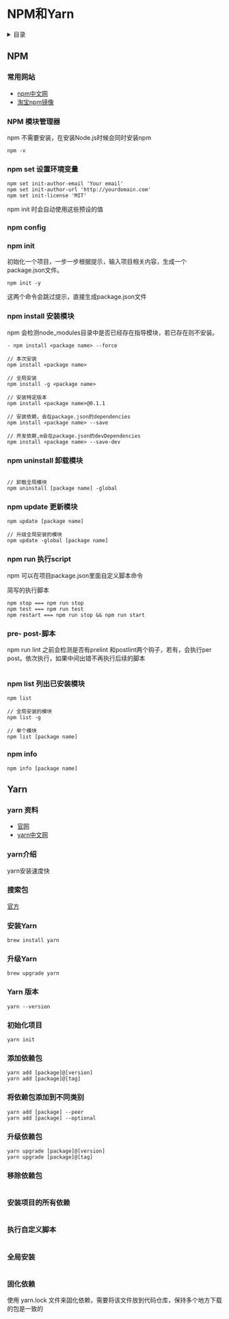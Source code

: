 # NPM和Yarn

<details>
<summary>目录</summary>

* [`NPM`](##NPM)
* [`Yarn`](##Yarn)

</details>

## NPM

### 常用网站

* [npm中文网](https://www.npmjs.cn/)
* [淘宝npm镜像](https://npm.taobao.org/)

### NPM 模块管理器

npm 不需要安装，在安装Node.js时候会同时安装npm

```// 查看当前npm 版本
npm -v
```

### npm set 设置环境变量

```npm set init-author-name 'Your name'
npm set init-author-email 'Your email'
npm set init-author-url 'http://yourdomain.com'
npm set init-license 'MIT'
```

npm init 时会自动使用这些预设的值

### npm config

### npm init

初始化一个项目，一步一步根据提示，输入项目相关内容，生成一个package.json文件。

```npm init --yes
npm init -y
```

这两个命令会跳过提示，直接生成package.json文件

### npm install 安装模块

npm 会检测node_modules目录中是否已经存在指导模块，若已存在则不安装。

```// 强制重新安装
- npm install <package name> --force

// 本次安装
npm install <package name>

// 全局安装
npm install -g <package name>

// 安装特定版本
npm install <package name>@0.1.1

// 安装依赖，会在package.json的dependencies
npm install <package name> --save

// 开发依赖,m会在package.json的devDependencies
npm install <package name> --save-dev
```

### npm uninstall 卸载模块

```npm uninstall [package name]

// 卸载全局模块
npm uninstall [package name] -global
```

### npm update 更新模块

```// 升级当前项目的指定模块
npm update [package name]

// 升级全局安装的模块
npm update -global [package name]
```

### npm run 执行script

npm 可以在项目package.json里面自定义脚本命令

简写的执行脚本

```npm start === npm run start
npm stop === npm run stop
npm test === npm run test
npm restart === npm run stop && npm run start
```

### pre- post-脚本

npm run lint 之前会检测是否有prelint 和postlint两个钩子，若有，会执行per post。依次执行，如果中间出错不再执行后续的脚本

```npm run prelint && npm run lint && npm run postlint
```

### npm list 列出已安装模块

```// 当前项目所有模块
npm list

// 全局安装的模块
npm list -g

// 单个模块
npm list [package name]
```

### npm info

```// 查看摸个模块的具体信息
npm info [package name]
```

## Yarn

### yarn 资料

- [官网](https://yarnpkg.com/zh-Hans/docs)
- [yarn中文网](https://yarn.bootcss.com/)

### yarn介绍

yarn安装速度快

### 搜索包

[官方](https://yarnpkg.com/zh-Hans/packages)

### 安装Yarn

```
brew install yarn
```

### 升级Yarn

```
brew upgrade yarn
```

### Yarn 版本

```
yarn --version
```

### 初始化项目

```
yarn init
```

### 添加依赖包

```yarn add [package]
yarn add [package]@[version]
yarn add [package]@[tag]
```

### 将依赖包添加到不同类别

```yarn add [package] --dev
yarn add [package] --peer
yarn add [package] --optional
```

### 升级依赖包

```yarn upgrade [package]
yarn upgrade [package]@[version]
yarn upgrade [package]@[tag]
```

### 移除依赖包

```yarn remove [package]
```

### 安装项目的所有依赖

```yarn
```

### 执行自定义脚本

```yarn run [script] [<args>]
```

### 全局安装

```yarn global add [package]
```

### 固化依赖

使用 yarn.lock 文件来固化依赖，需要将该文件放到代码仓库，保持多个地方下载的包是一致的
